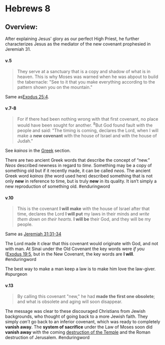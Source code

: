 # Hebrews 8

## Overview:
After explaining Jesus' glory as our perfect High Priest, he further characterizes Jesus as the mediator of the new covenant prophesied in Jeremiah 31.

#### v.5
>They serve at a sanctuary that is a copy and shadow of what is in heaven. This is why Moses was warned when he was abpout to build the tabernacle: "See to it that you make everything according to the pattern shown you on the mountain."

Same as[Exodus 25:4](Exodus25.md#v.40).

#### v.7-8
>For if there had been nothing wrong with that first covenant, no place would have been sought for another. <sup>8</sup>But God found fault with the people and said:
  "The timing is coming, declares the Lord, when I will make a **new covenant** with the house of Israel and with the house of Judah."

See *kainos* in the [Greek](Greek.md#Greek]) section.

There are two ancient Greek words that describe the concept of “new.” *Neos* described newness in regard to _time_. Something may be a copy of something old but if it recently made, it can be called _neos_. The ancient Greek word _kainos_ (the word used here) described something that is not only **new** in reference to time, but is truly **new** in its quality. It isn’t simply a new reproduction of something old.
#enduringword 

#### v.10
>This is the covenant **I will make** with the house of Israel
>after that time, declares the Lord
>**I will put** my laws in their minds and *write them down on their hearts*.
>**I will be** their God, and they will be my people.

Same as [Jeremiah 31:31-34](Jeremiah31#v.31-34)

The Lord made it clear that this covenant would originate with God, and not with man. At Sinai under the Old Covenant the key words were _if you_ ([Exodus 19:5](Exodus19#v.5), but in the New Covenant, the key words are **I will**.
#enduringword 

The best way to make a man keep a law is to make him love the law-giver.
#spurgeon 


#### v.13
>By calling this covenant "new," he had **made the first one obsolete**; and what is obsolete and aging will soon disappear.

The message was clear to these discouraged Christians from Jewish backgrounds, who thought of going back to a more Jewish faith. They simply _can’t_ go back to an inferior covenant, which was ready to completely **vanish away**.
The **system of sacrifice** under the Law of Moses soon did **vanish away** with the coming [destruction of the Temple](Deuteronomy12#v.13-14) and the Roman destruction of Jerusalem.
#enduringword 






